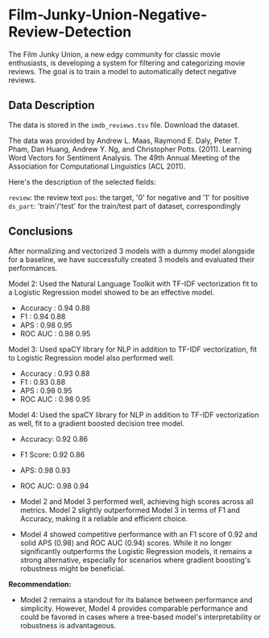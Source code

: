 # Film-Junky-Union-Negative-Review-Detection
The Film Junky Union, a new edgy community for classic movie enthusiasts, is developing a system for filtering and categorizing movie reviews. The goal is to train a model to automatically detect negative reviews.


## Data Description

The data is stored in the `imdb_reviews.tsv` file. Download the dataset.

The data was provided by Andrew L. Maas, Raymond E. Daly, Peter T. Pham, Dan Huang, Andrew Y. Ng, and Christopher Potts. (2011). Learning Word Vectors for Sentiment Analysis. The 49th Annual Meeting of the Association for Computational Linguistics (ACL 2011).

Here's the description of the selected fields:

`review`: the review text
`pos`: the target, '0' for negative and '1' for positive
`ds_part`: 'train'/'test' for the train/test part of dataset, correspondingly

## Conclusions
After normalizing and vectorized 3 models with a dummy model alongside for a baseline, we have successfully created 3 models and evaluated their performances.

 Model 2: Used the Natural Language Toolkit with TF-IDF vectorization fit to a Logistic Regression model showed to be an effective model.

  - Accuracy : 0.94 0.88
  - F1 : 0.94 0.88
  - APS : 0.98 0.95
  - ROC AUC : 0.98 0.95

Model 3: Used spaCY library for NLP in addition to TF-IDF vectorization, fit to Logistic Regression model also performed well.

  - Accuracy : 0.93 0.88
  - F1 : 0.93 0.88
  - APS : 0.98 0.95
  - ROC AUC : 0.98 0.95

Model 4: Used the spaCY library for NLP in addition to TF-IDF vectorization as well, fit to a gradient boosted decision tree model.

  - Accuracy: 0.92 0.86
  - F1 Score: 0.92 0.86
  - APS: 0.98 0.93
  - ROC AUC: 0.98 0.94


- Model 2 and Model 3 performed well, achieving high scores across all metrics. Model 2 slightly outperformed Model 3 in terms of F1 and Accuracy, making it a reliable and efficient choice.

- Model 4 showed competitive performance with an F1 score of 0.92 and solid APS (0.98) and ROC AUC (0.94) scores. While it no longer significantly outperforms the Logistic Regression models, it remains a strong alternative, especially for scenarios where gradient boosting's robustness might be beneficial.

**Recommendation:**

- Model 2 remains a standout for its balance between performance and simplicity. However, Model 4 provides comparable performance and could be favored in cases where a tree-based model's interpretability or robustness is advantageous.
